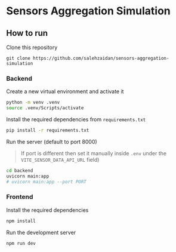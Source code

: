 # Sensors Aggregation Simulation

## How to run

Clone this repository

```
git clone https://github.com/salehzaidan/sensors-aggregation-simulation
```

### Backend

Create a new virtual environment and activate it

```sh
python -m venv .venv
source .venv/Scripts/activate
```

Install the required dependencies from `requirements.txt`

```sh
pip install -r requirements.txt
```

Run the server (default to port 8000)

> If port is different then set it manually inside `.env` under the `VITE_SENSOR_DATA_API_URL` field)

```sh
cd backend
uvicorn main:app
# uvicorn main:app --port PORT
```

### Frontend

Install the required dependencies

```sh
npm install
```

Run the development server

```sh
npm run dev
```
